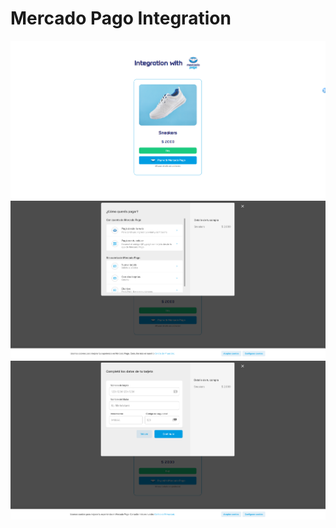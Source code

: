 # Mercado Pago Integration 

![home](./assets/home.png)
![modal1](./assets/modal1.png)
![modal2](./assets/modal2.png)